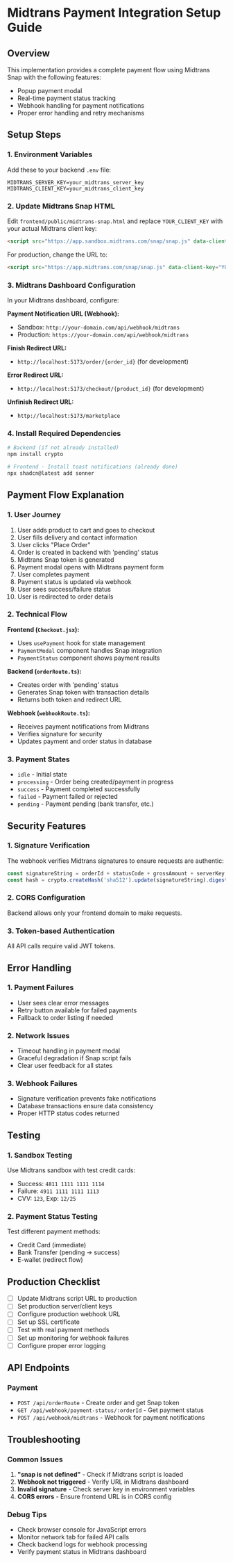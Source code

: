 # Midtrans Payment Integration Setup Guide

## Overview
This implementation provides a complete payment flow using Midtrans Snap with the following features:
- Popup payment modal
- Real-time payment status tracking
- Webhook handling for payment notifications
- Proper error handling and retry mechanisms

## Setup Steps

### 1. Environment Variables
Add these to your backend `.env` file:
```env
MIDTRANS_SERVER_KEY=your_midtrans_server_key
MIDTRANS_CLIENT_KEY=your_midtrans_client_key
```

### 2. Update Midtrans Snap HTML
Edit `frontend/public/midtrans-snap.html` and replace `YOUR_CLIENT_KEY` with your actual Midtrans client key:
```html
<script src="https://app.sandbox.midtrans.com/snap/snap.js" data-client-key="YOUR_ACTUAL_CLIENT_KEY"></script>
```

For production, change the URL to:
```html
<script src="https://app.midtrans.com/snap/snap.js" data-client-key="YOUR_ACTUAL_CLIENT_KEY"></script>
```

### 3. Midtrans Dashboard Configuration
In your Midtrans dashboard, configure:

**Payment Notification URL (Webhook):**
- Sandbox: `http://your-domain.com/api/webhook/midtrans`
- Production: `https://your-domain.com/api/webhook/midtrans`

**Finish Redirect URL:**
- `http://localhost:5173/order/{order_id}` (for development)

**Error Redirect URL:**
- `http://localhost:5173/checkout/{product_id}` (for development)

**Unfinish Redirect URL:**
- `http://localhost:5173/marketplace`

### 4. Install Required Dependencies
```bash
# Backend (if not already installed)
npm install crypto

# Frontend - Install toast notifications (already done)
npx shadcn@latest add sonner
```

## Payment Flow Explanation

### 1. User Journey
1. User adds product to cart and goes to checkout
2. User fills delivery and contact information
3. User clicks "Place Order"
4. Order is created in backend with 'pending' status
5. Midtrans Snap token is generated
6. Payment modal opens with Midtrans payment form
7. User completes payment
8. Payment status is updated via webhook
9. User sees success/failure status
10. User is redirected to order details

### 2. Technical Flow

**Frontend (`Checkout.jsx`):**
- Uses `usePayment` hook for state management
- `PaymentModal` component handles Snap integration
- `PaymentStatus` component shows payment results

**Backend (`orderRoute.ts`):**
- Creates order with 'pending' status
- Generates Snap token with transaction details
- Returns both token and redirect URL

**Webhook (`webhookRoute.ts`):**
- Receives payment notifications from Midtrans
- Verifies signature for security
- Updates payment and order status in database

### 3. Payment States
- `idle` - Initial state
- `processing` - Order being created/payment in progress
- `success` - Payment completed successfully
- `failed` - Payment failed or rejected
- `pending` - Payment pending (bank transfer, etc.)

## Security Features

### 1. Signature Verification
The webhook verifies Midtrans signatures to ensure requests are authentic:
```typescript
const signatureString = orderId + statusCode + grossAmount + serverKey;
const hash = crypto.createHash('sha512').update(signatureString).digest('hex');
```

### 2. CORS Configuration
Backend allows only your frontend domain to make requests.

### 3. Token-based Authentication
All API calls require valid JWT tokens.

## Error Handling

### 1. Payment Failures
- User sees clear error messages
- Retry button available for failed payments
- Fallback to order listing if needed

### 2. Network Issues
- Timeout handling in payment modal
- Graceful degradation if Snap script fails
- Clear user feedback for all states

### 3. Webhook Failures
- Signature verification prevents fake notifications
- Database transactions ensure data consistency
- Proper HTTP status codes returned

## Testing

### 1. Sandbox Testing
Use Midtrans sandbox with test credit cards:
- Success: `4811 1111 1111 1114`
- Failure: `4911 1111 1111 1113`
- CVV: `123`, Exp: `12/25`

### 2. Payment Status Testing
Test different payment methods:
- Credit Card (immediate)
- Bank Transfer (pending → success)
- E-wallet (redirect flow)

## Production Checklist

- [ ] Update Midtrans script URL to production
- [ ] Set production server/client keys
- [ ] Configure production webhook URL
- [ ] Set up SSL certificate
- [ ] Test with real payment methods
- [ ] Set up monitoring for webhook failures
- [ ] Configure proper error logging

## API Endpoints

### Payment
- `POST /api/orderRoute` - Create order and get Snap token
- `GET /api/webhook/payment-status/:orderId` - Get payment status
- `POST /api/webhook/midtrans` - Webhook for payment notifications

## Troubleshooting

### Common Issues
1. **"snap is not defined"** - Check if Midtrans script is loaded
2. **Webhook not triggered** - Verify URL in Midtrans dashboard
3. **Invalid signature** - Check server key in environment variables
4. **CORS errors** - Ensure frontend URL is in CORS config

### Debug Tips
- Check browser console for JavaScript errors
- Monitor network tab for failed API calls
- Check backend logs for webhook processing
- Verify payment status in Midtrans dashboard

